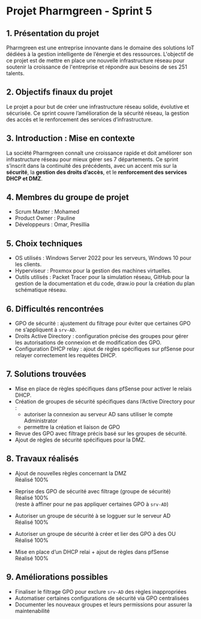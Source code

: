 # Projet Pharmgreen - Sprint 5

## 1. Présentation du projet

Pharmgreen est une entreprise innovante dans le domaine des solutions IoT dédiées à la gestion intelligente de l’énergie et des ressources. L'objectif de ce projet est de mettre en place une nouvelle infrastructure réseau pour soutenir la croissance de l'entreprise et répondre aux besoins de ses 251 talents.

## 2. Objectifs finaux du projet

Le projet a pour but de créer une infrastructure réseau solide, évolutive et sécurisée. Ce sprint couvre l’amélioration de la sécurité réseau, la gestion des accès et le renforcement des services d’infrastructure.

## 3. Introduction : Mise en contexte

La société Pharmgreen connaît une croissance rapide et doit améliorer son infrastructure réseau pour mieux gérer ses 7 départements. Ce sprint s’inscrit dans la continuité des précédents, avec un accent mis sur la **sécurité**, la **gestion des droits d’accès**, et le **renforcement des services DHCP et DMZ**.

## 4. Membres du groupe de projet

- Scrum Master : Mohamed  
- Product Owner : Pauline
- Développeurs : Omar, Presillia

## 5. Choix techniques

- OS utilisés : Windows Server 2022 pour les serveurs, Windows 10 pour les clients.  
- Hyperviseur : Proxmox pour la gestion des machines virtuelles.  
- Outils utilisés : Packet Tracer pour la simulation réseau, GitHub pour la gestion de la documentation et du code, draw.io pour la création du plan schématique réseau.

## 6. Difficultés rencontrées

- GPO de sécurité : ajustement du filtrage pour éviter que certaines GPO ne s’appliquent à `srv-AD`.  
- Droits Active Directory : configuration précise des groupes pour gérer les autorisations de connexion et de modification des GPO.  
- Configuration DHCP relay : ajout de règles spécifiques sur pfSense pour relayer correctement les requêtes DHCP.

## 7. Solutions trouvées

- Mise en place de règles spécifiques dans pfSense pour activer le relais DHCP.  
- Création de groupes de sécurité spécifiques dans l’Active Directory pour :  
  - autoriser la connexion au serveur AD sans utiliser le compte Administrator  
  - permettre la création et liaison de GPO  
- Revue des GPO avec filtrage précis basé sur les groupes de sécurité.  
- Ajout de règles de sécurité spécifiques pour la DMZ.

## 8. Travaux réalisés

- Ajout de nouvelles règles concernant la DMZ  
  Réalisé 100%

- Reprise des GPO de sécurité avec filtrage (groupe de sécurité)  
  Réalisé 100%  
  (reste à affiner pour ne pas appliquer certaines GPO à `srv-AD`)

- Autoriser un groupe de sécurité à se logguer sur le serveur AD  
  Réalisé 100%

- Autoriser un groupe de sécurité à créer et lier des GPO à des OU  
  Réalisé 100%

- Mise en place d’un DHCP relai + ajout de règles dans pfSense  
  Réalisé 100%

## 9. Améliorations possibles

- Finaliser le filtrage GPO pour exclure `srv-AD` des règles inappropriées  
- Automatiser certaines configurations de sécurité via GPO centralisées  
- Documenter les nouveaux groupes et leurs permissions pour assurer la maintenabilité

